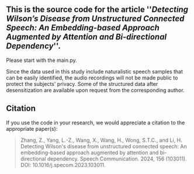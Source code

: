 ## This is the source code for the article ''*Detecting Wilson’s Disease from Unstructured Connected Speech: An Embedding-based Approach Augmented by Attention and Bi-directional Dependency*''.

Please start with the main.py.

Since the data used in this study include naturalistic speech samples that can be easily identified, the audio recordings will not be made public to protect the subjects' privacy. Some of the structured data after desensitization are available upon request from the corresponding author.

## Citation

If you use the code in your research, we would appreciate a citation to the appropriate paper(s):

> Zhang, Z., Yang, L.-Z., Wang, X., Wang, H., Wong, S.T.C., and Li, H. Detecting Wilson's disease from unstructured connected speech: An embedding-based approach augmented by attention and bi-directional dependency. Speech Communication. 2024, 156 (103011). DOI: 10.1016/j.specom.2023.103011.
